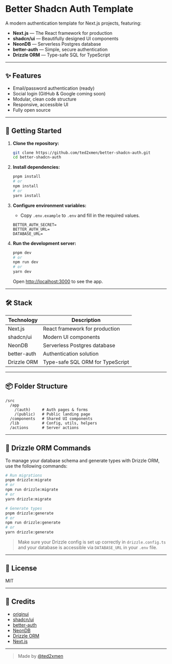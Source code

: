 # Better Shadcn Auth Template

A modern authentication template for Next.js projects, featuring:

- **Next.js** — The React framework for production
- **shadcn/ui** — Beautifully designed UI components
- **NeonDB** — Serverless Postgres database
- **better-auth** — Simple, secure authentication
- **Drizzle ORM** — Type-safe SQL for TypeScript

---

## ✨ Features

- Email/password authentication (ready)
- Social login (GitHub & Google coming soon)
- Modular, clean code structure
- Responsive, accessible UI
- Fully open source

---

## 🚀 Getting Started

1. **Clone the repository:**
   ```bash
   git clone https://github.com/ted2xmen/better-shadcn-auth.git
   cd better-shadcn-auth
   ```
2. **Install dependencies:**
   ```bash
   pnpm install
   # or
   npm install
   # or
   yarn install
   ```
3. **Configure environment variables:**
   - Copy `.env.example` to `.env` and fill in the required values.

   ```
   BETTER_AUTH_SECRET=
   BETTER_AUTH_URL=
   DATABASE_URL=
   ```

4. **Run the development server:**
   ```bash
   pnpm dev
   # or
   npm run dev
   # or
   yarn dev
   ```
   Open [http://localhost:3000](http://localhost:3000) to see the app.

---

## 🛠️ Stack

| Technology    | Description                           |
|--------------|---------------------------------------|
| Next.js      | React framework for production         |
| shadcn/ui    | Modern UI components                  |
| NeonDB       | Serverless Postgres database           |
| better-auth  | Authentication solution                |
| Drizzle ORM  | Type-safe SQL ORM for TypeScript       |

---

## 📦 Folder Structure

```
/src
  /app
    /(auth)     # Auth pages & forms
    /(public)   # Public landing page
  /components   # Shared UI components
  /lib          # Config, utils, helpers
  /actions      # Server actions
```

---

## 🐲 Drizzle ORM Commands

To manage your database schema and generate types with Drizzle ORM, use the following commands:

```bash
# Run migrations
pnpm drizzle:migrate
# or
npm run drizzle:migrate
# or
yarn drizzle:migrate

# Generate types
pnpm drizzle:generate
# or
npm run drizzle:generate
# or
yarn drizzle:generate
```

> Make sure your Drizzle config is set up correctly in `drizzle.config.ts` and your database is accessible via `DATABASE_URL` in your `.env` file.

---

## 📄 License

MIT

---

## 🙏 Credits
- [originui](https://originui.com/)
- [shadcn/ui](https://ui.shadcn.com/)
- [better-auth](https://www.better-auth.com)
- [NeonDB](https://neon.tech/)
- [Drizzle ORM](https://orm.drizzle.team/)
- [Next.js](https://nextjs.org/)

---

> Made by [@ted2xmen](https://github.com/ted2xmen)
